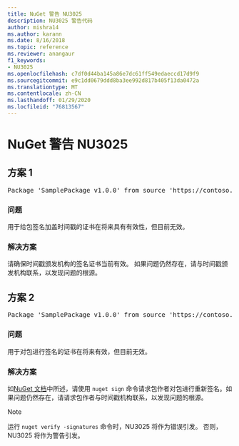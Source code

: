 ```yaml
---
title: NuGet 警告 NU3025
description: NU3025 警告代码
author: mishra14
ms.author: karann
ms.date: 8/16/2018
ms.topic: reference
ms.reviewer: anangaur
f1_keywords:
- NU3025
ms.openlocfilehash: c7df0d44ba145a86e7dc61ff549edaeccd17d9f9
ms.sourcegitcommit: e9c1dd0679ddd8ba3ee992d817b405f13da0472a
ms.translationtype: MT
ms.contentlocale: zh-CN
ms.lasthandoff: 01/29/2020
ms.locfileid: "76813567"
---
```

# <a name="nuget-warning-nu3025"></a>NuGet 警告 NU3025

## <a name="scenario-1"></a>方案 1

<pre>Package 'SamplePackage v1.0.0' from source 'https://contoso.com/index.json': The timestamp signing certificate is not yet valid.</pre>

### <a name="issue"></a>问题

用于给包签名加盖时间戳的证书在将来具有有效性，但目前无效。


### <a name="solution"></a>解决方案

请确保时间戳颁发机构的签名证书当前有效。 如果问题仍然存在，请与时间戳颁发机构联系，以发现问题的根源。



## <a name="scenario-2"></a>方案 2

<pre>Package 'SamplePackage v1.0.0' from source 'https://contoso.com/index.json': The primary signature's timestamp signing certificate is not yet valid.</pre>

### <a name="issue"></a>问题

用于对包进行签名的证书在将来有效，但目前无效。


### <a name="solution"></a>解决方案

如[NuGet 文档](../../create-packages/sign-a-package.md)中所述，请使用 `nuget sign` 命令请求包作者对包进行重新签名。如果问题仍然存在，请请求包作者与时间戳机构联系，以发现问题的根源。


> [!Note]
> 运行 `nuget verify -signatures` 命令时，NU3025 将作为错误引发。 否则，NU3025 将作为警告引发。
